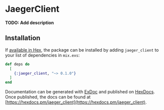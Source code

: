 # JaegerClient

**TODO: Add description**

## Installation

If [available in Hex](https://hex.pm/docs/publish), the package can be installed
by adding `jaeger_client` to your list of dependencies in `mix.exs`:

```elixir
def deps do
  [
    {:jaeger_client, "~> 0.1.0"}
  ]
end
```

Documentation can be generated with [ExDoc](https://github.com/elixir-lang/ex_doc)
and published on [HexDocs](https://hexdocs.pm). Once published, the docs can
be found at [https://hexdocs.pm/jaeger_client](https://hexdocs.pm/jaeger_client).

